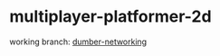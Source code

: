 # multiplayer-platformer-2d

working branch: [dumber-networking](https://github.com/OsakiTsukiko/multiplayer-platformer-2d/tree/dumber-networking)
